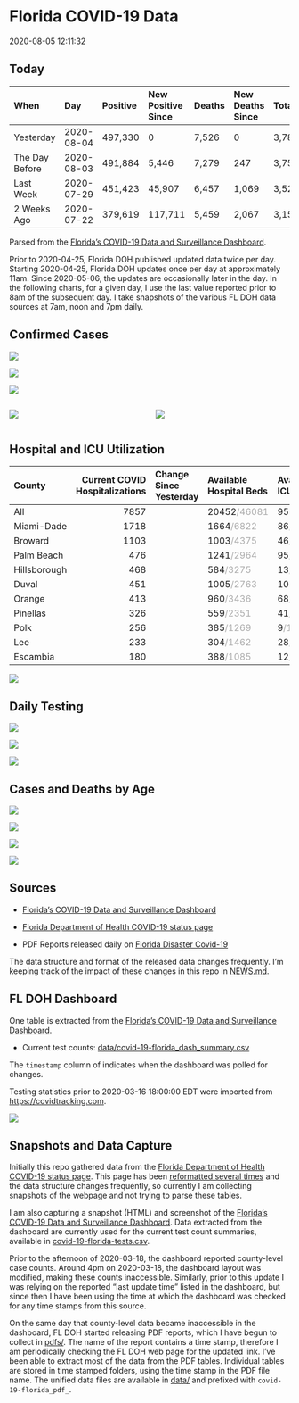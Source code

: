 Florida COVID-19 Data
================
2020-08-05 12:11:32

## Today

| When           | Day        | Positive | New Positive Since | Deaths | New Deaths Since | Total     |
| :------------- | :--------- | :------- | :----------------- | :----- | :--------------- | :-------- |
| Yesterday      | 2020-08-04 | 497,330  | 0                  | 7,526  | 0                | 3,784,458 |
| The Day Before | 2020-08-03 | 491,884  | 5,446              | 7,279  | 247              | 3,752,798 |
| Last Week      | 2020-07-29 | 451,423  | 45,907             | 6,457  | 1,069            | 3,526,765 |
| 2 Weeks Ago    | 2020-07-22 | 379,619  | 117,711            | 5,459  | 2,067            | 3,154,711 |

Parsed from the [Florida’s COVID-19 Data and Surveillance
Dashboard](https://fdoh.maps.arcgis.com/apps/opsdashboard/index.html#/8d0de33f260d444c852a615dc7837c86).

Prior to 2020-04-25, Florida DOH published updated data twice per day.
Starting 2020-04-25, Florida DOH updates once per day at approximately
11am. Since 2020-05-06, the updates are occasionally later in the day.
In the following charts, for a given day, I use the last value reported
prior to 8am of the subsequent day. I take snapshots of the various FL
DOH data sources at 7am, noon and 7pm daily.

## Confirmed Cases

![](plots/covid-19-florida-daily-test-changes.png)

![](plots/covid-19-florida-deaths-by-day.png)

![](plots/covid-19-florida-county-top-6.png)

<div class="columns">

<div class="column is-full-mobile">

![](plots/covid-19-florida-testing.png)

</div>

<div class="column is-full-mobile">

![](plots/covid-19-florida-total-positive.png)

</div>

</div>

## Hospital and ICU Utilization

| County       | Current COVID Hospitalizations | Change Since Yesterday | Available Hospital Beds                      | Available ICU Beds                        |
| :----------- | -----------------------------: | :--------------------- | :------------------------------------------- | :---------------------------------------- |
| All          |                           7857 |                        | 20452<span style="color: #aaa">/46081</span> | 951<span style="color: #aaa">/5202</span> |
| Miami-Dade   |                           1718 |                        | 1664<span style="color: #aaa">/6822</span>   | 86<span style="color: #aaa">/900</span>   |
| Broward      |                           1103 |                        | 1003<span style="color: #aaa">/4375</span>   | 46<span style="color: #aaa">/474</span>   |
| Palm Beach   |                            476 |                        | 1241<span style="color: #aaa">/2964</span>   | 95<span style="color: #aaa">/320</span>   |
| Hillsborough |                            468 |                        | 584<span style="color: #aaa">/3275</span>    | 13<span style="color: #aaa">/377</span>   |
| Duval        |                            451 |                        | 1005<span style="color: #aaa">/2763</span>   | 101<span style="color: #aaa">/340</span>  |
| Orange       |                            413 |                        | 960<span style="color: #aaa">/3436</span>    | 68<span style="color: #aaa">/304</span>   |
| Pinellas     |                            326 |                        | 559<span style="color: #aaa">/2351</span>    | 41<span style="color: #aaa">/245</span>   |
| Polk         |                            256 |                        | 385<span style="color: #aaa">/1269</span>    | 9<span style="color: #aaa">/147</span>    |
| Lee          |                            233 |                        | 304<span style="color: #aaa">/1462</span>    | 28<span style="color: #aaa">/113</span>   |
| Escambia     |                            180 |                        | 388<span style="color: #aaa">/1085</span>    | 12<span style="color: #aaa">/135</span>   |

![](plots/covid-19-florida-icu-usage.png)

## Daily Testing

![](plots/covid-19-florida-tests-per-case.png)

<!-- ![](plots/covid-19-florida-change-new-cases.png) -->

![](plots/covid-19-florida-tests-percent-positive.png)

![](plots/covid-19-florida-test-and-case-growth.png)

## Cases and Deaths by Age

![](plots/covid-19-florida-weekly-events-by-age.png)

![](plots/covid-19-florida-age.png)

![](plots/covid-19-florida-age-deaths.png)

![](plots/covid-19-florida-age-sex.png)

## Sources

  - [Florida’s COVID-19 Data and Surveillance
    Dashboard](https://fdoh.maps.arcgis.com/apps/opsdashboard/index.html#/8d0de33f260d444c852a615dc7837c86)

  - [Florida Department of Health COVID-19 status
    page](http://www.floridahealth.gov/diseases-and-conditions/COVID-19/)

  - PDF Reports released daily on [Florida Disaster
    Covid-19](http://www.floridahealth.gov/diseases-and-conditions/COVID-19/)

The data structure and format of the released data changes frequently.
I’m keeping track of the impact of these changes in this repo in
[NEWS.md](NEWS.md).

## FL DOH Dashboard

One table is extracted from the [Florida’s COVID-19 Data and
Surveillance
Dashboard](https://fdoh.maps.arcgis.com/apps/opsdashboard/index.html#/8d0de33f260d444c852a615dc7837c86).

  - Current test counts:
    [data/covid-19-florida\_dash\_summary.csv](data/covid-19-florida_dash_summary.csv)

The `timestamp` column of indicates when the dashboard was polled for
changes.

Testing statistics prior to 2020-03-16 18:00:00 EDT were imported from
<https://covidtracking.com>.

![](screenshots/fodh_maps_arcgis_com__apps__opsdashboard.png)

## Snapshots and Data Capture

Initially this repo gathered data from the [Florida Department of Health
COVID-19 status
page](http://www.floridahealth.gov/diseases-and-conditions/COVID-19/).
This page has been [reformatted several
times](screenshots/floridahealth_gov__diseases-and-conditions__COVID-19.png)
and the data structure changes frequently, so currently I am collecting
snapshots of the webpage and not trying to parse these tables.

I am also capturing a snapshot (HTML) and screenshot of the [Florida’s
COVID-19 Data and Surveillance
Dashboard](https://fdoh.maps.arcgis.com/apps/opsdashboard/index.html#/8d0de33f260d444c852a615dc7837c86).
Data extracted from the dashboard are currently used for the current
test count summaries, available in
[covid-19-florida-tests.csv](covid-19-florida-tests.csv).

Prior to the afternoon of 2020-03-18, the dashboard reported
county-level case counts. Around 4pm on 2020-03-18, the dashboard layout
was modified, making these counts inaccessible. Similarly, prior to this
update I was relying on the reported “last update time” listed in the
dashboard, but since then I have been using the time at which the
dashboard was checked for any time stamps from this source.

On the same day that county-level data became inaccessible in the
dashboard, FL DOH started releasing PDF reports, which I have begun to
collect in [pdfs/](pdfs/). The name of the report contains a time stamp,
therefore I am periodically checking the FL DOH web page for the updated
link. I’ve been able to extract most of the data from the PDF tables.
Individual tables are stored in time stamped folders, using the time
stamp in the PDF file name. The unified data files are available in
[data/](data/) and prefixed with `covid-19-florida_pdf_`.
